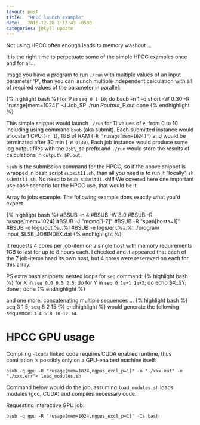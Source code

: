 ```yaml
---
layout: post
title:  "HPCC launch example"
date:   2016-12-28 1:13:43 -0500
categories: jekyll update
---
```


Not using HPCC often enough leads to memory washout ...

It is the right time to perpetuate some of the simple HPCC examples once and for all...

Image you have a program to run `./run` with multiple values of an input parameter 'P', than you can launch multiple independent calculation with all of required values of the parameter in parallel:


{% highlight bash %}
for P in `seq 0 1 10`; do
	bsub -n 1 -q short -W 0:30 -R "rusage[mem=1024]" -J Job\_$P ./run $P output\_$P.out
done
{% endhighlight %}


This simple snippet would launch `./run` for 11 values of `P`, from 0 to 10 including using command `bsub` (aka submit).
Each submitted instance would allocate 1 CPU (`-n 1`), 1GB of RAM (`-R "rusage[mem=1024]"`) and would be terminated after 30 min (`-W 0:30`). Each job instance would produce some log output files with the `Job\_$P` prefix and `./run` would store the results of calculations in `output\_$P.out`.

`bsub` is the submission command for the HPCC, so if the above snippet is wrapped in bash script `submit11.sh`, than all you need is to run it "locally" `sh submit11.sh`. No need to `bsub submit11.sh`!!!
We covered here one important use case scenario for the HPCC use, that would be it.

Array fo jobs example.
The following example does exactly what you'd expect.

{% highlight bash %}
#BSUB -n 4
#BSUB -W 8:0
#BSUB -R rusage[mem=1024]
#BSUB -J "mcmc[1-7]"
#BSUB -R "span[hosts=1]"
#BSUB -o logs/out.%J.%I
#BSUB -e logs/err.%J.%I
./program input_$LSB_JOBINDEX.dat
{% endhighlight %}

It requests 4 cores per job-item on a single host with memory requirements 1GB to last for up to 8 hours each. I checked and it appeared that each of the 7 job-items haad its own host, but 4 cores were resereved on each for this array.


PS extra bash snippets:
nested loops for `seq` command:
{% highlight bash %}
for X in `seq 0.0 0.5 2.5`; do
	for Y in `seq 0 1e+1 1e+2`; do
		echo $X_$Y;
	done ;
done
{% endhighlight %}

and one more: concatenating multiple sequences ...
{% highlight bash %}
seq 3 1 5; seq 8 2 15
{% endhighlight %}
would generate the following sequence: `3 4 5 8 10 12 14`.


# HPCC GPU usage

Compiling `-lcuda` linked code requires CUDA enabled runtime, thus comillation is possibly only on a GPU-enalbed machine itself:

```bsub -q gpu -R "rusage[mem=1024,ngpus_excl_p=1]" -o "./xxx.out" -e "./xxx.err"< load_modules.sh```

Command below would do the job, assuming `load_modules.sh` loads modules (gcc, CUDA) and compiles necessary code.

Requesting interactive GPU job:

```bsub -q gpu -R "rusage[mem=1024,ngpus_excl_p=1]" -Is bash```


